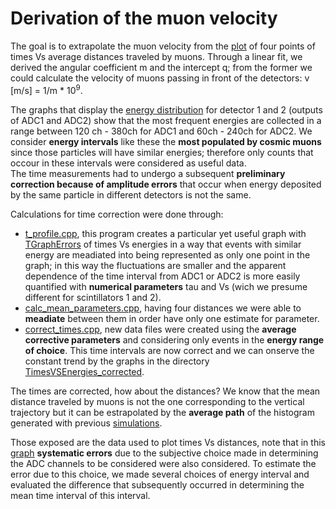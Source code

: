 # Derivation of the muon velocity

The goal is to extrapolate the muon velocity from the [plot](/Muons_velocity/velocity_graph.pdf) of four points of times Vs average distances traveled by muons. Through a linear fit, we derived the angular coefficient m and the intercept q; from the former we could calculate the velocity of muons passing in front of the detectors: v [m/s] = 1/m * 10<sup>9</sup>.

The graphs that display the [energy distribution](/Muons_velocity/Graphs/Energy_distributions) for detector 1 and 2 (outputs of ADC1 and ADC2) show that the most frequent energies are collected in a range between 120 ch - 380ch for ADC1 and 60ch - 240ch for ADC2. We consider **energy intervals** like these the **most populated by cosmic muons** since those particles will have similar energies; therefore only counts that occour in these intervals were considered as useful data.\
The time measurements had to undergo a subsequent **preliminary correction because of amplitude errors** that occur when energy deposited by the same particle in different detectors is not the same.

Calculations for time correction were done through:
- [t_profile.cpp](/Muons_velocity/t_profile.cpp), this program creates a particular yet useful graph with [TGraphErrors](https://root.cern.ch/doc/master/classTGraphErrors.html) of times Vs energies in a way that events with similar energy are meadiated into being represented as only one point in the graph; in this way the fluctuations are smaller and the apparent dependence of the time interval from ADC1 or ADC2 is more easily quantified with **numerical parameters** tau and Vs (wich we presume different for scintillators 1 and 2).
- [calc_mean_parameters.cpp](/Muons_velocity/calc_mean_parameters.cpp), having four distances we were able to **meadiate** between them in order  have only one estimate for parameter.
- [correct_times.cpp](/Muons_velocity/correct_times.cpp), new data files were created using the **average corrective parameters** and considering only events in the **energy range of choice**. This time intervals are now correct and we can onserve the constant trend by the graphs in the directory [TimesVSEnergies_corrected](/Muons_velocity/Graphs/TimesVSEnergies_corrected).

The times are corrected, how about the distances? We know that the mean distance traveled by muons is not the one corresponding to the vertical trajectory but it can be estrapolated by the **average path** of the histogram generated with previous [simulations](/Trajectory_simulation).

Those exposed are the data used to plot times Vs distances, note that in this [graph](/Muons_velocity/velocity_graph.pdf) **systematic errors** due to the subjective choice made in determining the ADC channels to be considered were also considered. To estimate the error due to this choice, we made several choices of energy interval and evaluated the difference that subsequently occurred in determining the mean time interval of this interval.
